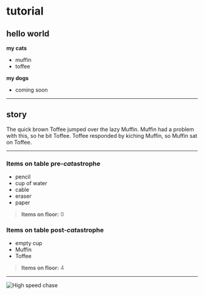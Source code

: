 # tutorial

## hello world
**my cats**
* muffin
* toffee

**my dogs**
* coming soon

***

## story
The quick brown Toffee jumped over the lazy Muffin. Muffin had a problem with this, so he bit Toffee. Toffee responded by kiching Muffin,
so Muffin sat on Toffee.

***

### Items on table pre-*cat*astrophe
* pencil
* cup of water
* cable
* eraser
* paper
> **Items on floor:** 0

### Items on table post-*cat*astrophe
* empty cup
* Muffin
* Toffee
> **Items on floor:** 4

***

![High speed chase](/assets/images/cats.png)
